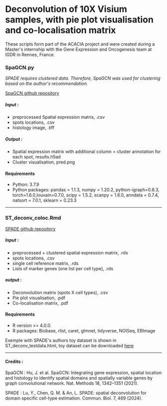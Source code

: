 # Deconvolution of 10X Visium samples, with pie plot visualisation and co-localisation matrix

These scripts form part of the ACACIA project and were created during a Master's internship with the Gene Expression and Oncogenesis team at IGDR in Rennes, France. 


### SpaGCN.py 
*SPADE requires clustered data. Therefore, SpaGCN was used for clustering based on the author's recommendation.*

[SpaGCN github repository](https://github.com/jianhuupenn/SpaGCN)
##### Input : 
- preprocessed Spatial expression matrix, .csv 
- spots locations, .csv
- histology image, .tiff
  
##### Output : 
- Spatial expression matrix with additional column = cluster annotation for each spot, results.h5ad
- Cluster visualisation, pred.png

#### Requirements
- Python: 3.7.9
- Python packages: pandas = 1.1.3, numpy = 1.20.2, python-igraph=0.8.3, torch=1.6.0,louvain=0.7.0, scipy = 1.5.2, scanpy = 1.6.0, anndata = 0.7.4, natsort = 7.0.1, sklearn = 0.23.3
-----
### ST_deconv_coloc.Rmd

[SPADE github repository](https://github.com/YyLu5/SPADE)
##### Input : 
- preprocessed + clustered spatial expression matrix, .rds
- spots locations, .csv
- single cell reference matrix, .rds
- Lists of marker genes (one list per cell type), .rds
##### output : 
- Deconvolution matrix (spots X cell types), .csv
- Pie plot visualisation, .pdf
- Co-localisation matrix, .pdf

#### Requirements
- R version >= 4.0.0.
- R packages: Biobase, rlist, caret, glmnet, tidyverse, NOISeq, EBImage

Exemple with SPADE's authors toy dataset is shown in ST_deconv_testdata.html, toy dataset can be downloaded [here](https://filesender.renater.fr/?s=download&token=d816f9b4-9613-49e7-8d6f-ab41efc4c32e)

----
#### Credits : 
SpaGCN : 	Hu, J. et al. SpaGCN: Integrating gene expression, spatial location and histology to identify spatial domains and spatially variable genes by graph convolutional network. Nat. Methods 18, 1342–1351 (2021).

SPADE : Lu, Y., Chen, Q. M. & An, L. SPADE: spatial deconvolution for domain specific cell-type estimation. Commun. Biol. 7, 469 (2024).

